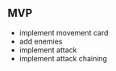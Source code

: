## MVP

-   implement movement card
-   add enemies
-   implement attack
-   implement attack chaining
